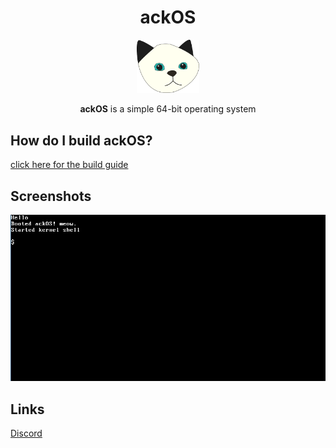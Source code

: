<div align="center">

# ackOS

<img src="assets/logo.png" width="100px"></img>

**ackOS** is a simple 64-bit operating system

</div>

## How do I build ackOS?
[click here for the build guide](manual/build.md)

## Screenshots
![](assets/screenshots/1-november-2020.png)

## Links
[Discord](https://discord.gg/f6WRY6sHqa)

